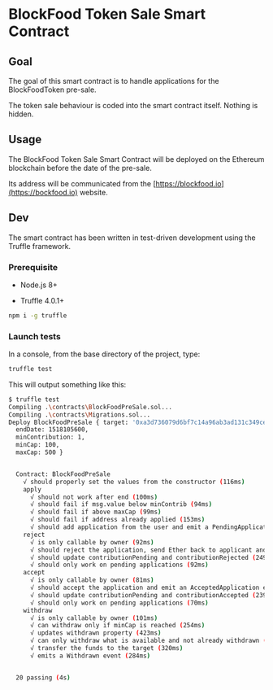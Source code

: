 # BlockFood Token Sale Smart Contract

## Goal

The goal of this smart contract is to handle applications for the BlockFoodToken pre-sale.

The token sale behaviour is coded into the smart contract itself. Nothing is hidden.

## Usage

The BlockFood Token Sale Smart Contract will be deployed on the Ethereum blockchain before the date of the pre-sale.

Its address will be communicated from the [https://blockfood.io](https://bockfood.io) website.

## Dev

The smart contract has been written in test-driven development using the Truffle framework.

### Prerequisite

- Node.js 8+

- Truffle 4.0.1+

```bash
npm i -g truffle
```

### Launch tests

In a console, from the base directory of the project, type:

```bash
truffle test
```

This will output something like this:

```bash
$ truffle test
Compiling .\contracts\BlockFoodPreSale.sol...
Compiling .\contracts\Migrations.sol...
Deploy BlockFoodPreSale { target: '0xa3d736079d6bf7c14a96ab3ad131c349ceaf141e',
  endDate: 1518105600,
  minContribution: 1,
  minCap: 100,
  maxCap: 500 }


  Contract: BlockFoodPreSale
    √ should properly set the values from the constructor (116ms)
    apply
      √ should not work after end (100ms)
      √ should fail if msg.value below minContrib (94ms)
      √ should fail if above maxCap (99ms)
      √ should fail if address already applied (153ms)
      √ should add application from the user and emit a PendingApplication event (176ms)
    reject
      √ is only callable by owner (92ms)
      √ should reject the application, send Ether back to applicant and emit a RejectedApplication event (239ms)
      √ should update contributionPending and contributionRejected (249ms)
      √ should only work on pending applications (92ms)
    accept
      √ is only callable by owner (81ms)
      √ should accept the application and emit an AcceptedApplication event (176ms)
      √ should update contributionPending and contributionAccepted (239ms)
      √ should only work on pending applications (70ms)
    withdraw
      √ is only callable by owner (101ms)
      √ can withdraw only if minCap is reached (254ms)
      √ updates withdrawn property (423ms)
      √ can only withdraw what is available and not already withdrawn (403ms)
      √ transfer the funds to the target (320ms)
      √ emits a Withdrawn event (284ms)


  20 passing (4s)
```